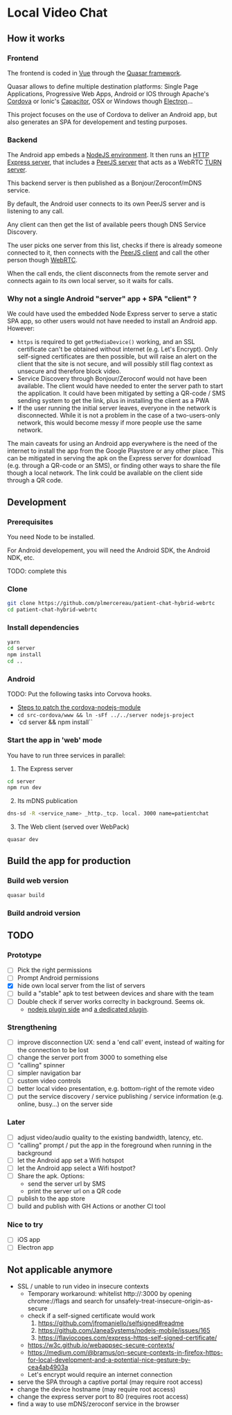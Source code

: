 # Local Video Chat

## How it works

### Frontend

The frontend is coded in [Vue](https://vuejs.org/) through the [Quasar framework](https://quasar.dev/).

Quasar allows to define multiple destination platforms: Single Page Applications, Progressive Web Apps, Android or IOS through Apache's [Cordova](https://cordova.apache.org/) or Ionic's [Capacitor](https://capacitor.ionicframework.com/), OSX or Windows though [Electron](https://www.electronjs.org/)...

This project focuses on the use of Cordova to deliver an Android app, but also generates an SPA for developement and testing purposes.

### Backend

The Android app embeds a [NodeJS environment](https://code.janeasystems.com/nodejs-mobile). It then runs an [HTTP Express server](https://expressjs.com/), that includes a [PeerJS server](https://github.com/peers/peerjs-server) that acts as a WebRTC [TURN server](https://webrtc.org/getting-started/turn-server).

This backend server is then published as a Bonjour/Zeroconf/mDNS service.

By default, the Android user connects to its own PeerJS server and is listening to any call.

Any client can then get the list of available peers though DNS Service Discovery.

The user picks one server from this list, checks if there is already someone connected to it, then connects with the [PeerJS client](https://peerjs.com/) and call the other person though [WebRTC](https://webrtc.org/).

When the call ends, the client disconnects from the remote server and connects again to its own local server, so it waits for calls.

### Why not a single Android "server" app + SPA "client" ?

We could have used the embedded Node Express server to serve a static SPA app, so other users would not have needed to install an Android app. However:

- `https` is required to get `getMediaDevice()` working, and an SSL certificate can't be obtained without internet (e.g. Let's Encrypt). Only self-signed certificates are then possible, but will raise an alert on the client that the site is not secure, and will possibly still flag context as unsecure and therefore block video.
- Service Discovery through Bonjour/Zeroconf would not have been available. The client would have needed to enter the server path to start the application. It could have been mitigated by setting a QR-code / SMS sending system to get the link, plus in installing the client as a PWA
- If the user running the initial server leaves, everyone in the network is disconnected. While it is not a problem in the case of a two-users-only network, this would become messy if more people use the same network.

The main caveats for using an Android app everywhere is the need of the internet to install the app from the Google Playstore or any other place. This can be mitigated in serving the apk on the Express server for download (e.g. through a QR-code or an SMS), or finding other ways to share the file though a local network. The link could be available on the client side through a QR code.

## Development

### Prerequisites

You need Node to be installed.

For Android developement, you will need the Android SDK, the Android NDK, etc.

TODO: complete this

### Clone

```bash
git clone https://github.com/plmercereau/patient-chat-hybrid-webrtc
cd patient-chat-hybrid-webrtc
```

### Install dependencies

```bash
yarn
cd server
npm install
cd ..
```

### Android

TODO: Put the following tasks into Corvova hooks.

- [Steps to patch the cordova-nodejs-module](https://github.com/JaneaSystems/nodejs-mobile/issues/239)
- `cd src-cordova/www && ln -sFf ../../server nodejs-project`
- `cd server && npm install``

### Start the app in 'web' mode

You have to run three services in parallel:

1. The Express server

```bash
cd server
npm run dev
```

2. Its mDNS publication

```bash
dns-sd -R <service_name> _http._tcp. local. 3000 name=patientchat
```

3. The Web client (served over WebPack)

```bash
quasar dev
```

## Build the app for production

### Build web version

```bash
quasar build
```

### Build android version

## TODO

### Prototype

- [ ] Pick the right permissions
- [ ] Prompt Android permissions
- [x] hide own local server from the list of servers
- [ ] build a "stable" apk to test between devices and share with the team
- [ ] Double check if server works correclty in background. Seems ok.
  - [nodejs plugin side](https://github.com/JaneaSystems/nodejs-mobile/issues/104) and [a dedicated plugin](https://github.com/katzer/cordova-plugin-background-mode).

### Strengthening

- [ ] improve disconnection UX: send a 'end call' event, instead of waiting for the connection to be lost
- [ ] change the server port from 3000 to something else
- [ ] "calling" spinner
- [ ] simpler navigation bar
- [ ] custom video controls
- [ ] better local video presentation, e.g. bottom-right of the remote video
- [ ] put the service discovery / service publishing / service information (e.g. online, busy...) on the server side

### Later

- [ ] adjust video/audio quality to the existing bandwidth, latency, etc.
- [ ] "calling" prompt / put the app in the foreground when running in the background
- [ ] let the Android app set a Wifi hotspot
- [ ] let the Android app select a Wifi hostpot?
- [ ] Share the apk. Options:
  - send the server url by SMS
  - print the server url on a QR code
- [ ] publish to the app store
- [ ] build and publish with GH Actions or another CI tool

### Nice to try

- [ ] iOS app
- [ ] Electron app

## Not applicable anymore

- SSL / unable to run video in insecure contexts
  - Temporary workaround: whitelist http://<hostname>:3000 by opening chrome://flags and search for unsafely-treat-insecure-origin-as-secure
  - check if a self-signed certificate would work
    1. https://github.com/jfromaniello/selfsigned#readme
    2. https://github.com/JaneaSystems/nodejs-mobile/issues/165
    3. https://flaviocopes.com/express-https-self-signed-certificate/
  - https://w3c.github.io/webappsec-secure-contexts/
  - https://medium.com/@bramus/on-secure-contexts-in-firefox-https-for-local-development-and-a-potential-nice-gesture-by-cea4ab4903a
  - Let's encrypt would require an internet connection
- serve the SPA through a captive portal (may require root access)
- change the device hostname (may require root access)
- change the express server port to 80 (requires root access)
- find a way to use mDNS/zeroconf service in the browser
